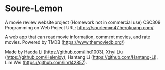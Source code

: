 # Soure-Lemon
A movie review website project (Homework not in commercial use)
CSC309 Programming on Web Project
URL: https://sourlemon47.herokuapp.com/

A web app that can read movie information, comment movies, and rate movies. Powered by TMDB (https://www.themoviedb.org/)

Made by Haoda Li (https://github.com/lihd1003), Xinyi Liu (https://github.com/Helenlxy), Hantang Li (https://github.com/Hantang-Li), Lim Wei (https://github.com/lim142857).

